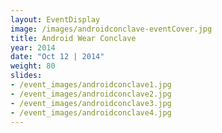 ```yaml
---
layout: EventDisplay
image: /images/androidconclave-eventCover.jpg
title: Android Wear Conclave
year: 2014
date: "Oct 12 | 2014"
weight: 80
slides:
- /event_images/androidconclave1.jpg
- /event_images/androidconclave2.jpg
- /event_images/androidconclave3.jpg
- /event_images/androidconclave4.jpg
---
```



